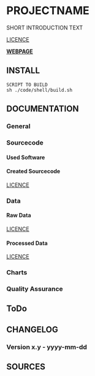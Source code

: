 PROJECTNAME
==============================

SHORT INTRODUCTION TEXT

[LICENCE](LICENCEURL)

**[WEBPAGE](WEBPAGEURL)**

## INSTALL
 
```shell
SCRIPT TO BUILD
sh ./code/shell/build.sh
```

## DOCUMENTATION
### General

### Sourcecode
#### Used Software

#### Created Sourcecode
[LICENCE](LICENCEURL)

### Data
#### Raw Data
[LICENCE](LICENCEURL)

#### Processed Data
[LICENCE](LICENCEURL)

### Charts

### Quality Assurance

## ToDo

## CHANGELOG
### Version x.y - yyyy-mm-dd


## SOURCES

